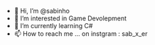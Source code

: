 - 👋 Hi, I’m @sabinho
- 👀 I’m interested in Game Devolepment 
- 🌱 I’m currently learning C# 
- 📫 How to reach me ... on instgram : sab_x_er

<!---
sabinho/sabinho is a ✨ special ✨ repository because its `README.md` (this file) appears on your GitHub profile.
You can click the Preview link to take a look at your changes.
--->
